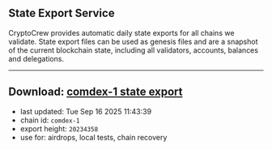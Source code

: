 ## State Export Service
CryptoCrew provides automatic daily state exports for all chains we validate. State export files can be used as genesis files and are a snapshot of the current blockchain state, including all validators, accounts, balances and delegations.

---
**Download: [comdex-1 state export](https://dl-eu2.ccvalidators.com/SERVICE/comdex/comdex-1_export_20234358.json)**
---

- last updated: Tue Sep 16 2025 11:43:39
- chain id: `comdex-1`
- export height: `20234358`
- use for: airdrops, local tests, chain recovery
